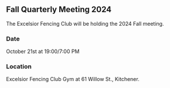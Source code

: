 
## Fall Quarterly Meeting 2024

The Excelsior Fencing Club will be holding the 2024 Fall meeting.

### Date

October 21st at 19:00/7:00 PM

### Location

Excelsior Fencing Club Gym at 61 Willow St., Kitchener.
